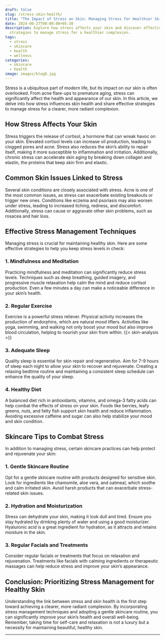 ```yaml
---
draft: false
slug: /stress-skin-health/
title: "The Impact of Stress on Skin: Managing Stress for Healthier Skin"
date: 2024-06-27T00:00:00+05:30
description: Explore how stress affects your skin and discover effective
  strategies to manage stress for a healthier complexion.
tags:
  - stress
  - skincare
  - health
  - wellness
categories:
  - skincare
  - health
image: images/blog8.jpg
---
```


Stress is a ubiquitous part of modern life, but its impact on our skin is often overlooked. From acne flare-ups to premature aging, stress can significantly affect the health and appearance of our skin. In this article, we delve into how stress influences skin health and share effective strategies to manage stress for a clearer, more radiant complexion.

## How Stress Affects Your Skin

Stress triggers the release of cortisol, a hormone that can wreak havoc on your skin. Elevated cortisol levels can increase oil production, leading to clogged pores and acne. Stress also reduces the skin’s ability to repair itself, making it more susceptible to inflammation and irritation. Additionally, chronic stress can accelerate skin aging by breaking down collagen and elastin, the proteins that keep skin firm and elastic.

## Common Skin Issues Linked to Stress

Several skin conditions are closely associated with stress. Acne is one of the most common issues, as stress can exacerbate existing breakouts or trigger new ones. Conditions like eczema and psoriasis may also worsen under stress, leading to increased itching, redness, and discomfort. Additionally, stress can cause or aggravate other skin problems, such as rosacea and hair loss.

## Effective Stress Management Techniques

Managing stress is crucial for maintaining healthy skin. Here are some effective strategies to help you keep stress levels in check:

### 1. **Mindfulness and Meditation**

Practicing mindfulness and meditation can significantly reduce stress levels. Techniques such as deep breathing, guided imagery, and progressive muscle relaxation help calm the mind and reduce cortisol production. Even a few minutes a day can make a noticeable difference in your skin’s health.

### 2. **Regular Exercise**

Exercise is a powerful stress reliever. Physical activity increases the production of endorphins, which are natural mood lifters. Activities like yoga, swimming, and walking not only boost your mood but also improve blood circulation, helping to nourish your skin from within.
{{< skin-analysis >}}
### 3. **Adequate Sleep**

Quality sleep is essential for skin repair and regeneration. Aim for 7-9 hours of sleep each night to allow your skin to recover and rejuvenate. Creating a relaxing bedtime routine and maintaining a consistent sleep schedule can enhance the quality of your sleep.

### 4. **Healthy Diet**

A balanced diet rich in antioxidants, vitamins, and omega-3 fatty acids can help combat the effects of stress on your skin. Foods like berries, leafy greens, nuts, and fatty fish support skin health and reduce inflammation. Avoiding excessive caffeine and sugar can also help stabilize your mood and skin condition.

## Skincare Tips to Combat Stress

In addition to managing stress, certain skincare practices can help protect and rejuvenate your skin:

### 1. **Gentle Skincare Routine**

Opt for a gentle skincare routine with products designed for sensitive skin. Look for ingredients like chamomile, aloe vera, and oatmeal, which soothe and calm irritated skin. Avoid harsh products that can exacerbate stress-related skin issues.

### 2. **Hydration and Moisturization**

Stress can dehydrate your skin, making it look dull and tired. Ensure you stay hydrated by drinking plenty of water and using a good moisturizer. Hyaluronic acid is a great ingredient for hydration, as it attracts and retains moisture in the skin.

### 3. **Regular Facials and Treatments**

Consider regular facials or treatments that focus on relaxation and rejuvenation. Treatments like facials with calming ingredients or therapeutic massages can help reduce stress and improve your skin’s appearance.

## Conclusion: Prioritizing Stress Management for Healthy Skin

Understanding the link between stress and skin health is the first step toward achieving a clearer, more radiant complexion. By incorporating stress management techniques and adopting a gentle skincare routine, you can significantly improve your skin’s health and overall well-being. Remember, taking time for self-care and relaxation is not a luxury but a necessity for maintaining beautiful, healthy skin.

---
